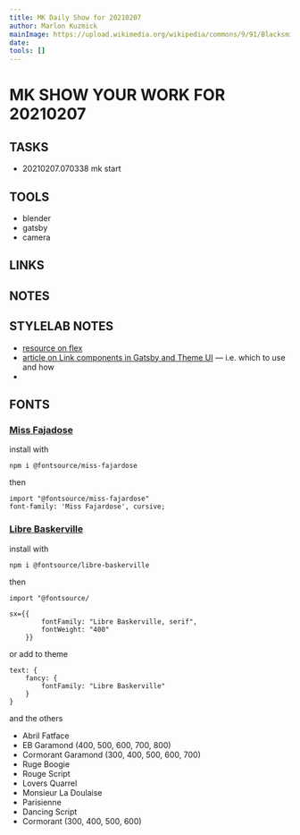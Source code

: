 ```yaml
---
title: MK Daily Show for 20210207
author: Marlon Kuzmick
mainImage: https://upload.wikimedia.org/wikipedia/commons/9/91/Blacksmith_tools_2.jpg
date: 
tools: []
---
```

# MK SHOW YOUR WORK FOR 20210207

## TASKS

- 20210207.070338 mk start

## TOOLS

- blender
- gatsby
- camera

## LINKS


## NOTES



## STYLELAB NOTES

- [resource on flex](https://css-tricks.com/snippets/css/a-guide-to-flexbox/)
- [article on Link components in Gatsby and Theme UI](https://paulie.dev/posts/2020/04/gatsby-or-theme-ui-link/) — i.e. which to use and how
- 

## FONTS

### [Miss Fajadose](https://fonts.google.com/specimen/Miss+Fajardose)

install with
```
npm i @fontsource/miss-fajardose
```
then
```
import "@fontsource/miss-fajardose"
font-family: 'Miss Fajardose', cursive;
```

### [Libre Baskerville](https://fonts.google.com/specimen/Libre+Baskerville?category=Serif,Display&preview.text_type=custom&preview.text=styleLab)


install with
```
npm i @fontsource/libre-baskerville
```
then
```
import "@fontsource/

sx={{
        fontFamily: "Libre Baskerville, serif",
        fontWeight: "400"
    }}
```

or add to theme
```
text: {
    fancy: {
        fontFamily: "Libre Baskerville"
    }
}
```

and the others

- Abril Fatface
- EB Garamond (400, 500, 600, 700, 800)
- Cormorant Garamond (300, 400, 500, 600, 700)
- Ruge Boogie
- Rouge Script
- Lovers Quarrel
- Monsieur La Doulaise
- Parisienne
- Dancing Script
- Cormorant (300, 400, 500, 600)

